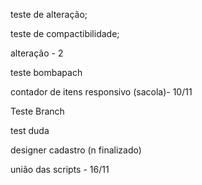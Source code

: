 teste de alteração;

teste de compactibilidade;

alteração - 2

teste bombapach

contador de itens responsivo (sacola)- 10/11

Teste Branch

test duda 

designer cadastro (n finalizado)

união das scripts - 16/11 